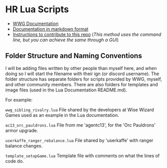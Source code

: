 # HR Lua Scripts

- [WWG Documentation](https://www.herorealms.com/luascripting/)
- [Documentation in markdown format](https://github.com/agentc13/Hero-Realms-Lua-Scripts/blob/6eb883539212f71dea1410543a1cd0853b004485/Lua_documentation.md)
- [Instructions to contribute to this repo](https://github.com/agentc13/Hero-Realms-Lua-Scripts/blob/6eb883539212f71dea1410543a1cd0853b004485/contribute.md) (_This method uses the command line, but you can achieve the same through a GUI_)

## Folder Structure and Naming Conventions

I will be adding files written by other people than myself here, and when doing so I will start the filename with their ign (or discord username). The folder structure has separate folders for scripts provided by WWG, myself, and other community members. There are also folders for templates and image files (used in the Lua Documentation README.md).

For example:

`wwg_sibling_rivalry.lua` File shared by the developers at Wise Wizard Games used as an example in the Lua documentation.

`ac13_orc_pauldrons.lua` File from me 'agentc13', for the 'Orc Pauldrons' armor upgrade.

`userkaffe_ranger_rebalance.lua` File shared by 'userkaffe' with ranger balance changes.

`template_setupGame.lua` Template file with comments on what the lines of code do.
